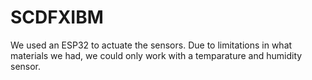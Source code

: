 # SCDFXIBM

We used an ESP32 to actuate the sensors. Due to limitations in what materials we had, we could only work with a temparature and humidity sensor.
